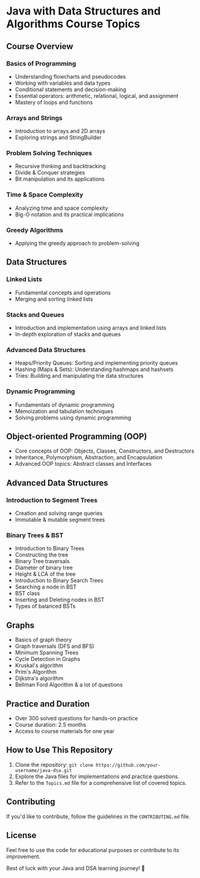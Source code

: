 # Java with Data Structures and Algorithms Course Topics

## Course Overview

### Basics of Programming
- Understanding flowcharts and pseudocodes
- Working with variables and data types
- Conditional statements and decision-making
- Essential operators: arithmetic, relational, logical, and assignment
- Mastery of loops and functions

### Arrays and Strings
- Introduction to arrays and 2D arrays
- Exploring strings and StringBuilder

### Problem Solving Techniques
- Recursive thinking and backtracking
- Divide & Conquer strategies
- Bit manipulation and its applications

### Time & Space Complexity
- Analyzing time and space complexity
- Big-O notation and its practical implications

### Greedy Algorithms
- Applying the greedy approach to problem-solving

## Data Structures

### Linked Lists
- Fundamental concepts and operations
- Merging and sorting linked lists

### Stacks and Queues
- Introduction and implementation using arrays and linked lists
- In-depth exploration of stacks and queues

### Advanced Data Structures
- Heaps/Priority Queues: Sorting and implementing priority queues
- Hashing (Maps & Sets): Understanding hashmaps and hashsets
- Tries: Building and manipulating trie data structures

### Dynamic Programming
- Fundamentals of dynamic programming
- Memoization and tabulation techniques
- Solving problems using dynamic programming

## Object-oriented Programming (OOP)

- Core concepts of OOP: Objects, Classes, Constructors, and Destructors
- Inheritance, Polymorphism, Abstraction, and Encapsulation
- Advanced OOP topics: Abstract classes and Interfaces

## Advanced Data Structures

### Introduction to Segment Trees
- Creation and solving range queries
- Immutable & mutable segment trees

### Binary Trees & BST
- Introduction to Binary Trees
- Constructing the tree
- Binary Tree traversals
- Diameter of binary tree
- Height & LCA of the tree
- Introduction to Binary Search Trees
- Searching a node in BST
- BST class
- Inserting and Deleting nodes in BST
- Types of balanced BSTs

## Graphs

- Basics of graph theory
- Graph traversals (DFS and BFS)
- Minimum Spanning Trees
- Cycle Detection in Graphs
- Kruskal's algorithm
- Prim's Algorithm
- Dijkstra's algorithm
- Bellman Ford Algorithm & a lot of questions

## Practice and Duration

- Over 300 solved questions for hands-on practice
- Course duration: 2.5 months
- Access to course materials for one year

## How to Use This Repository

1. Clone the repository: `git clone https://github.com/your-username/java-dsa.git`
2. Explore the Java files for implementations and practice questions.
3. Refer to the `Topics.md` file for a comprehensive list of covered topics.

## Contributing

If you'd like to contribute, follow the guidelines in the `CONTRIBUTING.md` file.

## License

Feel free to use the code for educational purposes or contribute to its improvement.

Best of luck with your Java and DSA learning journey! 🚀
